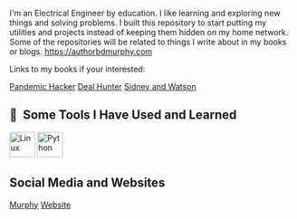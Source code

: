 I'm an Electrical Engineer by education. I like learning and exploring new things and solving problems. I built this repository to start putting my utilities and projects instead of keeping them hidden on my home network. 
Some of the repositories will be related to things I write about in my books or blogs.
https://authorbdmurphy.com

Links to my books if your interested:
<p align="left">
   <a img src="https://books2read-prod.s3.us-west-2.amazonaws.com/CACHE/images/ubl_book_images/display_image_NVvaTJF/95614f0a1f79b0568188a173d16fbbe4" alt="Pandemic Hacker" width="40" height="65" href="https://books2read.com/u/4j5Jxj">Pandemic Hacker</a>
  <a img src="https://authorbdmurphy.com/wp-content/uploads/2023/06/CoverFinished800x.jpg" alt="Deal Hunter" width="60" height="45" href="https://books2read.com/u/3LxrVN">Deal Hunter</a>
  <a img src="https://authorbdmurphy.com/wp-content/uploads/2023/11/SW-FrontCover_400x640.jpg" alt="Sidney and Watson" width="60" height="45" href="https://books2read.com/u/3y6QDv">Sidney and Watson</a>
</p>
  
<h2> 🚀 &nbsp;Some Tools I Have Used and Learned</h2>
<p align="left">
  <img src="https://cdn.jsdelivr.net/gh/devicons/devicon@latest/icons/linux/linux-original.svg" alt="Linux" width="45" height="45" />
  <img src="https://cdn.jsdelivr.net/gh/devicons/devicon@latest/icons/python/python-original.svg" alt="Python" width="45" height="45" />
</p>

<h2>Social Media and Websites</h2>
<p align="left">
      <a img src="https://cdn.jsdelivr.net/gh/devicons/devicon@latest/icons/linkedin/linkedin-original.svg" href="https://www.linkedin.com/in/bryan-murphy">Murphy</a>
      <a href="https://authorbdmurphy.com">Website</a>
</p>


<!---
bdmurphy73/bdmurphy73 is a ✨ special ✨ repository because its `README.md` (this file) appears on your GitHub profile.
You can click the Preview link to take a look at your changes.
--->
